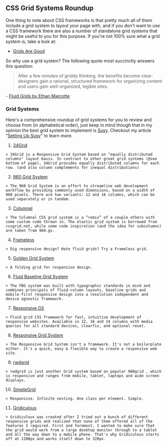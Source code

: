 ## CSS Grid Systems Roundup

One thing to note about CSS frameworks is that pretty much all of them include a grid system to layout your page with, and if you don't want to use a CSS framework there are also a number of standalone grid systems that might be useful to you for this purpose. If you're not 100% sure what a grid system is, take a look at:

- [Grids Are Good][]

[Grids Are Good]: http://www.subtraction.com/pics/0703/grids_are_good.pdf

So why use a grid system? The following quote most succinctly answers this question:

> After a few minutes of griddy thinking, the benefits become clear: designers gain a rational, structured framework for organizing content and users gain well-organized, legible sites.

\- [Fluid Grids by Ethan Marcotte][Fluid Grids]

[Fluid Grids]: http://www.alistapart.com/articles/fluidgrids/

### Grid Systems

Here's a comprehensive roundup of grid systems for you to review and choose from (in alphabetical order), just keep in mind though that in my opinion the best grid system to implement is [Susy][]. Checkout my article "[Setting Up Susy][]" to learn more.

[Susy]: http://susy.oddbird.net/
[Setting Up Susy]: http://www.chrismaxwell.com/setting-up-susy

1.  [34Grid][]

[34Grid]: http://34grid.com/

    > 34Grid is a Responsive Grid System based on "equally distributed columns" layout basis. In contrast to other great grid systems (@see bottom of page), 34Grid provides equally distributed columns for each row. (and also column complements for inequal distributions)

2.  [960 Grid System][]

[960 Grid System]: http://960.gs/

    > The 960 Grid System is an effort to streamline web development workflow by providing commonly used dimensions, based on a width of 960 pixels. There are two variants: 12 and 16 columns, which can be used separately or in tandem.

3.  [Columnal][]

[Columnal]: http://www.columnal.com/

    > The Columnal CSS grid system is a “remix” of a couple others with some custom code thrown in. The elastic grid system is borrowed from cssgrid.net, while some code inspiration (and the idea for subcolumns) are taken from 960.gs.

4.  [Frameless][]

[Frameless]: http://framelessgrid.com/

    > Dig responsive design? Hate fluid grids? Try a Frameless grid.

5.  [Golden Grid System ][]

[Golden Grid System ]: http://goldengridsystem.com/

    > A folding grid for responsive design.

6.  [Fluid Baseline Grid System][]

[Fluid Baseline Grid System]: http://fluidbaselinegrid.com/

    > The FBG system was built with typographic standards in mind and combines principals of fluid-column layouts, baseline grids and mobile-first responsive design into a resolution independent and device agnostic framework.

7.  [Responsive GS][]

[Responsive GS]: http://responsive.gs/

    > Fluid grid CSS framework for fast, intuitive development of responsive websites. Available in 12, 16 and 24 columns with media queries for all standard devices, clearfix, and optional reset.

8.  [Responsive Grid System][]

[Responsive Grid System]: http://www.responsivegridsystem.com/

    > The Responsive Grid System isn't a framework. It's not a boilerplate either. It's a quick, easy & flexible way to create a responsive web site.

9. [rwdgrid][]

[rwdgrid]: http://rwdgrid.com/

    > rwdgrid is just another Grid system based on popular 960grid , which is responsive and ranges from mobile, tablet, laptops and wide screen displays.

10. [SimpleGrid][]

[SimpleGrid]: http://simplegrid.info/

    > Responsive. Infinite nesting. One class per element. Simple.

11. [Gridiculous][]

[Gridiculous]: http://gridiculo.us/

    > Gridiculous was created after I tried out a bunch of different responsive grids and realized that none of them offered all of the features I required. First and foremost, I wanted to make sure that the grid would work from a large desktop monitor through to a tablet and all the way down to a mobile phone. That's why Gridiculous starts off at 1200px and works itself down to 320px.

